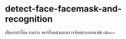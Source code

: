 # detect-face-facemask-and-recognition
เป็นการยำโค๊ด ระหว่าง จดจำใบหน้าและตรวจจับหน้ากากอนามัย เน้อ~~
